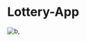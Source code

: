 # Lottery-App
![b,](https://user-images.githubusercontent.com/54511663/107212261-bcd80d80-6a17-11eb-8c4d-6f80c5f2e24c.png)
